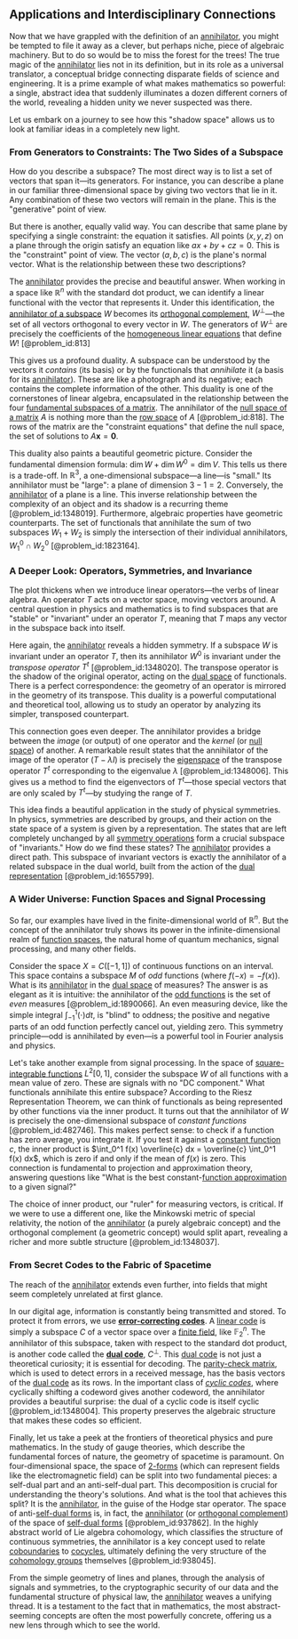## Applications and Interdisciplinary Connections

Now that we have grappled with the definition of an [annihilator](@article_id:154952), you might be tempted to file it away as a clever, but perhaps niche, piece of algebraic machinery. But to do so would be to miss the forest for the trees! The true magic of the [annihilator](@article_id:154952) lies not in its definition, but in its role as a universal translator, a conceptual bridge connecting disparate fields of science and engineering. It is a prime example of what makes mathematics so powerful: a single, abstract idea that suddenly illuminates a dozen different corners of the world, revealing a hidden unity we never suspected was there.

Let us embark on a journey to see how this "shadow space" allows us to look at familiar ideas in a completely new light.

### From Generators to Constraints: The Two Sides of a Subspace

How do you describe a subspace? The most direct way is to list a set of vectors that span it—its generators. For instance, you can describe a plane in our familiar three-dimensional space by giving two vectors that lie in it. Any combination of these two vectors will remain in the plane. This is the "generative" point of view.

But there is another, equally valid way. You can describe that same plane by specifying a single constraint: the equation it satisfies. All points $(x, y, z)$ on a plane through the origin satisfy an equation like $ax + by + cz = 0$. This is the "constraint" point of view. The vector $(a, b, c)$ is the plane's normal vector. What is the relationship between these two descriptions?

The [annihilator](@article_id:154952) provides the precise and beautiful answer. When working in a space like $\mathbb{R}^n$ with the standard dot product, we can identify a linear functional with the vector that represents it. Under this identification, the [annihilator of a subspace](@article_id:155309) $W$ becomes its [orthogonal complement](@article_id:151046), $W^\perp$—the set of all vectors orthogonal to every vector in $W$. The generators of $W^\perp$ are precisely the coefficients of the [homogeneous linear equations](@article_id:153257) that define $W$! [@problem_id:813]

This gives us a profound duality. A subspace can be understood by the vectors it *contains* (its basis) or by the functionals that *annihilate* it (a basis for its [annihilator](@article_id:154952)). These are like a photograph and its negative; each contains the complete information of the other. This duality is one of the cornerstones of linear algebra, encapsulated in the relationship between the four [fundamental subspaces of a matrix](@article_id:155131). The annihilator of the [null space of a matrix](@article_id:151935) $A$ is nothing more than the [row space](@article_id:148337) of $A$ [@problem_id:818]. The rows of the matrix are the "constraint equations" that define the null space, the set of solutions to $A\mathbf{x}=\mathbf{0}$.

This duality also paints a beautiful geometric picture. Consider the fundamental dimension formula: $\dim W + \dim W^0 = \dim V$. This tells us there is a trade-off. In $\mathbb{R}^3$, a one-dimensional subspace—a line—is "small." Its annihilator must be "large": a plane of dimension $3-1 = 2$. Conversely, the [annihilator](@article_id:154952) of a plane is a line. This inverse relationship between the complexity of an object and its shadow is a recurring theme [@problem_id:1348019]. Furthermore, algebraic properties have geometric counterparts. The set of functionals that annihilate the sum of two subspaces $W_1 + W_2$ is simply the intersection of their individual annihilators, $W_1^0 \cap W_2^0$ [@problem_id:1823164].

### A Deeper Look: Operators, Symmetries, and Invariance

The plot thickens when we introduce linear operators—the verbs of linear algebra. An operator $T$ acts on a vector space, moving vectors around. A central question in physics and mathematics is to find subspaces that are "stable" or "invariant" under an operator $T$, meaning that $T$ maps any vector in the subspace back into itself.

Here again, the [annihilator](@article_id:154952) reveals a hidden symmetry. If a subspace $W$ is invariant under an operator $T$, then its annihilator $W^0$ is invariant under the *transpose operator* $T^t$ [@problem_id:1348020]. The transpose operator is the shadow of the original operator, acting on the [dual space](@article_id:146451) of functionals. There is a perfect correspondence: the geometry of an operator is mirrored in the geometry of its transpose. This duality is a powerful computational and theoretical tool, allowing us to study an operator by analyzing its simpler, transposed counterpart.

This connection goes even deeper. The annihilator provides a bridge between the *image* (or output) of one operator and the *kernel* (or [null space](@article_id:150982)) of another. A remarkable result states that the annihilator of the image of the operator $(T - \lambda I)$ is precisely the [eigenspace](@article_id:150096) of the transpose operator $T^t$ corresponding to the eigenvalue $\lambda$ [@problem_id:1348006]. This gives us a method to find the eigenvectors of $T^t$—those special vectors that are only scaled by $T^t$—by studying the range of $T$.

This idea finds a beautiful application in the study of physical symmetries. In physics, symmetries are described by groups, and their action on the state space of a system is given by a representation. The states that are left completely unchanged by all [symmetry operations](@article_id:142904) form a crucial subspace of "invariants." How do we find these states? The [annihilator](@article_id:154952) provides a direct path. This subspace of invariant vectors is exactly the annihilator of a related subspace in the dual world, built from the action of the [dual representation](@article_id:145769) [@problem_id:1655799].

### A Wider Universe: Function Spaces and Signal Processing

So far, our examples have lived in the finite-dimensional world of $\mathbb{R}^n$. But the concept of the annihilator truly shows its power in the infinite-dimensional realm of [function spaces](@article_id:142984), the natural home of quantum mechanics, signal processing, and many other fields.

Consider the space $X = C([-1,1])$ of continuous functions on an interval. This space contains a subspace $M$ of *odd* functions (where $f(-x) = -f(x)$). What is its [annihilator](@article_id:154952) in the [dual space](@article_id:146451) of measures? The answer is as elegant as it is intuitive: the annihilator of the [odd functions](@article_id:172765) is the set of *even* measures [@problem_id:1890066]. An even measuring device, like the simple integral $\int_{-1}^1 (\cdot) dt$, is "blind" to oddness; the positive and negative parts of an odd function perfectly cancel out, yielding zero. This symmetry principle—odd is annihilated by even—is a powerful tool in Fourier analysis and physics.

Let's take another example from signal processing. In the space of [square-integrable functions](@article_id:199822) $L^2[0,1]$, consider the subspace $W$ of all functions with a mean value of zero. These are signals with no "DC component." What functionals annihilate this entire subspace? According to the Riesz Representation Theorem, we can think of functionals as being represented by other functions via the inner product. It turns out that the annihilator of $W$ is precisely the one-dimensional subspace of *constant functions* [@problem_id:482746]. This makes perfect sense: to check if a function has zero average, you integrate it. If you test it against a [constant function](@article_id:151566) $c$, the inner product is $\int_0^1 f(x) \overline{c} dx = \overline{c} \int_0^1 f(x) dx$, which is zero if and only if the mean of $f(x)$ is zero. This connection is fundamental to projection and approximation theory, answering questions like "What is the best constant-[function approximation](@article_id:140835) to a given signal?"

The choice of inner product, our "ruler" for measuring vectors, is critical. If we were to use a different one, like the Minkowski metric of special relativity, the notion of the [annihilator](@article_id:154952) (a purely algebraic concept) and the orthogonal complement (a geometric concept) would split apart, revealing a richer and more subtle structure [@problem_id:1348037].

### From Secret Codes to the Fabric of Spacetime

The reach of the [annihilator](@article_id:154952) extends even further, into fields that might seem completely unrelated at first glance.

In our digital age, information is constantly being transmitted and stored. To protect it from errors, we use **[error-correcting codes](@article_id:153300)**. A [linear code](@article_id:139583) is simply a subspace $C$ of a vector space over a [finite field](@article_id:150419), like $\mathbb{F}_2^n$. The annihilator of this subspace, taken with respect to the standard dot product, is another code called the **[dual code](@article_id:144588)**, $C^\perp$. This [dual code](@article_id:144588) is not just a theoretical curiosity; it is essential for decoding. The [parity-check matrix](@article_id:276316), which is used to detect errors in a received message, has the basis vectors of the [dual code](@article_id:144588) as its rows. In the important class of *[cyclic codes](@article_id:266652)*, where cyclically shifting a codeword gives another codeword, the annihilator provides a beautiful surprise: the dual of a cyclic code is itself cyclic [@problem_id:1348004]. This property preserves the algebraic structure that makes these codes so efficient.

Finally, let us take a peek at the frontiers of theoretical physics and pure mathematics. In the study of gauge theories, which describe the fundamental forces of nature, the geometry of spacetime is paramount. On four-dimensional space, the space of [2-forms](@article_id:187514) (which can represent fields like the electromagnetic field) can be split into two fundamental pieces: a self-dual part and an anti-self-dual part. This decomposition is crucial for understanding the theory's solutions. And what is the tool that achieves this split? It is the [annihilator](@article_id:154952), in the guise of the Hodge star operator. The space of anti-[self-dual forms](@article_id:272222) is, in fact, the [annihilator](@article_id:154952) (or [orthogonal complement](@article_id:151046)) of the space of [self-dual forms](@article_id:272222) [@problem_id:937862]. In the highly abstract world of Lie algebra cohomology, which classifies the structure of continuous symmetries, the annihilator is a key concept used to relate [coboundaries](@article_id:158922) to [cocycles](@article_id:160062), ultimately defining the very structure of the [cohomology groups](@article_id:141956) themselves [@problem_id:938045].

From the simple geometry of lines and planes, through the analysis of signals and symmetries, to the cryptographic security of our data and the fundamental structure of physical law, the [annihilator](@article_id:154952) weaves a unifying thread. It is a testament to the fact that in mathematics, the most abstract-seeming concepts are often the most powerfully concrete, offering us a new lens through which to see the world.